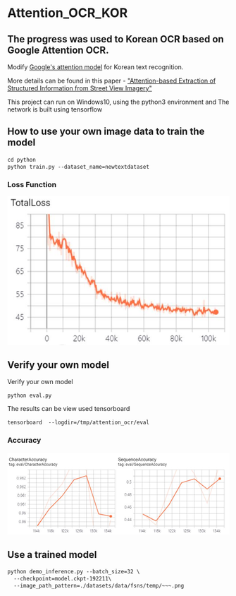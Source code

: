 # Attention_OCR_KOR

## The progress was used to Korean OCR based on Google Attention OCR.

Modify [Google's attention model](https://github.com/tensorflow/models/tree/master/research/attention_ocr) for Korean text recognition.

More details can be found in this paper - ["Attention-based Extraction of Structured Information from Street View Imagery"](https://arxiv.org/abs/1704.03549)

This project can run on Windows10, using the python3 environment and The network is built using tensorflow


## How to use your own image data to train the model
```
cd python
python train.py --dataset_name=newtextdataset
```

### Loss Function
![image](./image/total_loss.JPG)

  
## Verify your own model
Verify your own model
```
python eval.py
```
The results can be view used tensorboard
```
tensorboard  --logdir=/tmp/attention_ocr/eval
```

### Accuracy
![image](./image/Accuracy.JPG)

## Use a trained model
```
python demo_inference.py --batch_size=32 \
  --checkpoint=model.ckpt-192211\
  --image_path_pattern=./datasets/data/fsns/temp/~~~.png
```












